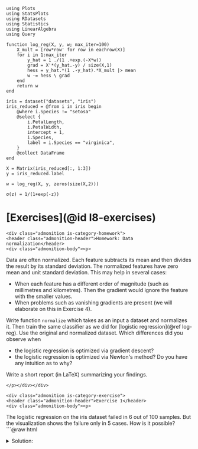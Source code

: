 ```@setup ex_log
using Plots
using StatsPlots
using RDatasets
using Statistics
using LinearAlgebra
using Query

function log_reg(X, y, w; max_iter=100)
    X_mult = [row*row' for row in eachrow(X)]
    for i in 1:max_iter
        y_hat = 1 ./(1 .+exp.(-X*w))
        grad = X'*(y_hat.-y) / size(X,1)
        hess = y_hat.*(1 .-y_hat).*X_mult |> mean
        w -= hess \ grad
    end
    return w
end

iris = dataset("datasets", "iris")
iris_reduced = @from i in iris begin
    @where i.Species != "setosa"
    @select {
        i.PetalLength,
        i.PetalWidth,
        intercept = 1,
        i.Species,
        label = i.Species == "virginica",
    }
    @collect DataFrame
end

X = Matrix(iris_reduced[:, 1:3])
y = iris_reduced.label

w = log_reg(X, y, zeros(size(X,2)))

σ(z) = 1/(1+exp(-z))
```





# [Exercises](@id l8-exercises)

```@raw html
<div class="admonition is-category-homework">
<header class="admonition-header">Homework: Data normalization</header>
<div class="admonition-body"><p>
```
Data are often normalized. Each feature subtracts its mean and then divides the result by its standard deviation. The normalized features have zero mean and unit standard deviation. This may help in several cases:
- When each feature has a different order of magnitude (such as millimetres and kilometres). Then the gradient would ignore the feature with the smaller values.
- When problems such as vanishing gradients are present (we will elaborate on this in Exercise 4).

Write function ```normalize``` which takes as an input a dataset and normalizes it. Then train the same classifier as we did for [logistic regression](@ref log-reg). Use the original and normalized dataset. Which differences did you observe when
- the logistic regression is optimized via gradient descent?
- the logistic regression is optimized via Newton's method?
Do you have any intuition as to why?

Write a short report (in LaTeX) summarizing your findings.
```@raw html
</p></div></div>
```   







```@raw html
<div class="admonition is-category-exercise">
<header class="admonition-header">Exercise 1</header>
<div class="admonition-body"><p>
```
The logistic regression on the iris dataset failed in 6 out of 100 samples. But the visualization shows the failure only in 5 cases. How is it possible?```@raw html
</p></div></div>
<details class = "solution-body">
<summary class = "solution-header">Solution:</summary><p>
```

We use the `iris_reduced` dataframe and add the column `prediction` to it.

```@example ex_log
df = iris_reduced
df.prediction = σ.(X*w) .>= 0.5

nothing # hide
```

Now we show all misclassified samples.

```@example ex_log
sort(df[df.label .!= df.prediction, :], [:PetalLength, :PetalWidth])
```

A quick look at the image shows that the point ``(4.8,1.8)`` is misclassified, but the image shows it correctly. Let us show all such points.

```@example ex_log
df[(df.PetalLength .== 4.8) .& (df.PetalWidth .== 1.8), :]
```

As we can see, there are three samples with the same data. Two of them have label 1 and one label 0. Since the incorrectly classified sample was redrawn, it was not possible to see it.

```@raw html
</p></details>
```







```@raw html
<div class="admonition is-category-exercise">
<header class="admonition-header">Exercise 2: Disadvantages of the sigmoid function</header>
<div class="admonition-body"><p>
```
Show that Newton's method fails when started from the vector ``(1,2,3)``. Can you guess why it happened? What are the consequences for optimization? Is gradient descent going to suffer from the same problems?```@raw html
</p></div></div>
<details class = "solution-body">
<summary class = "solution-header">Solution:</summary><p>
```
First, we run the logistic regression as before, only with a different starting point
```@example ex_log
log_reg(X, y, [1;2;3])
```
This resulted in NaNs. When something fails, it may be a good idea to run a step-by-step analysis. In this case, we will run the first iteration of Newton's method
```@repl ex_log
w = [1;2;3];
X_mult = [row*row' for row in eachrow(X)];
y_hat = 1 ./(1 .+exp.(-X*w))
grad = X'*(y_hat.-y) / size(X,1)
hess = y_hat.*(1 .-y_hat).*X_mult |> mean
w -= hess \ grad
```
Starting from the bottom, we can see that even though we started with relatively small ``w``, the next iteration is four degrees of magnitude larger. This happened because the Hessian ```hess``` is much smaller than the gradient ```grad```. This indicates that there is some kind of numerical instability. The prediction ```y_hat``` should lie in the interval ``[0,1]`` but it seems that it is almost always close to 1. Let us verify this by showing the extrema of ```y_hat```
```@example ex_log
extrema(y_hat)
```
They are indeed too large.

Now we explain the reason. We know that the prediction equals to
```math
\hat y_i = \sigma(w^\top x_i),
```
where ``\sigma`` is the sigmoid function. Since the mimimum from ``w^\top x_i``
```@example ex_log
minimum(X*[1;2;3])
```
is large, all ``w^\top x_i`` are large. But plotting the sigmoid funtion
```@example ex_log
xs = -10:0.01:10
plot(xs, σ, label="", ylabel="Sigmoid function")

savefig("sigmoid.svg") # hide
```

![](sigmoid.svg)

it is clear that all ``w^\top x_i`` hit the part of the sigmoid which is flat. This means that the derivative is almost zero, and the Hessian is "even smaller" zero. Then the ratio of the gradient and Hessian is huge.

The gradient descent will probably run into the same difficulty. Since the gradient will be too small, it will take a huge number of iterations to escape the flat region of the sigmoid. This is a known problem of the sigmoid function. It is also the reason why it was replaced in neural networks by other activation functions.
```@raw html
</p></details>
```











```@raw html
<div class="admonition is-category-exercise">
<header class="admonition-header">Exercise 3 (theory)</header>
<div class="admonition-body"><p>
```
Show the details for the derivation of the loss function of the logistic regression.
```@raw html
</p></div></div>
<details class = "solution-body">
<summary class = "solution-header">Solution:</summary><p>
```
Since ``\hat y`` equals the probability of predicting ``1``, we have
```math
\hat y = \frac{1}{1+e^{-w^\top x}}
``` 
Then the cross-entropy loss reduces to
```math
\begin{aligned}
\operatorname{loss}(y,\hat y) &= - y\log \hat y - (1-y)\log(1-\hat y) \\
&= y\log(1+e^{-w^\top x}) - (1-y)\log(e^{-w^\top x}) + (1-y)\log(1+e^{-w^\top x}) \\
&= \log(1+e^{-w^\top x}) + (1-y)w^\top x.
\end{aligned}
```
Then it remains to sum this term over all samples.
```@raw html
</p></details>
```







```@raw html
<div class="admonition is-category-exercise">
<header class="admonition-header">Exercise 4 (theory)</header>
<div class="admonition-body"><p>
```
Show that if the Newton's method converged for the logistic regression, then it found a point globally minimizing the logistic loss. ```@raw html
</p></div></div>
<details class = "solution-body">
<summary class = "solution-header">Solution:</summary><p>
```
We derived that the Hessian of the objective function for logistic regression is
```math
\nabla^2 L(w) = \frac 1n \sum_{i=1}^n\hat y_i(1-\hat y_i)x_i x_i^\top.
```
For any vector ``a``, we have
```math
a^\top x_i x_i^\top a = (x_i^\top a)^\top (x_i^\top a) = \|x_i^\top a\|^2 \ge 0,
```
which implies that ``x_i x_i^\top`` is a positive semidefinite matrix (it is known as rank-1 matrix as its rank is always 1 if ``x_i`` is a non-zero vector). Since ``y_i(1-\hat y_i)\ge 0``, it follows that ``\nabla^2 L(w)`` is a positive semidefinite matrix. If a Hessian of a function is positive semidefinite everywhere, the function is immediately convex. Since Newton's method found a stationary point, this points is a global minimum.
```@raw html
</p></details>
```
